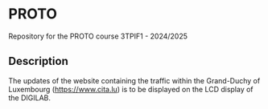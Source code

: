 # PROTO
Repository for the PROTO course 3TPIF1 - 2024/2025
## Description
The updates of the website containing the traffic within the Grand-Duchy of Luxembourg (https://www.cita.lu) is to be displayed on the LCD display of the DIGILAB.
